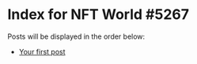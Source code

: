 # Index for NFT World #5267
Posts will be displayed in the order below:

- [Your first post](./001-first.md)

